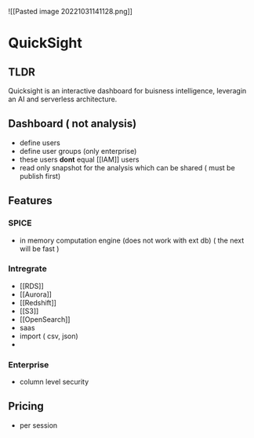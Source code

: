 ![[Pasted image 20221031141128.png]]
# QuickSight

## TLDR
Quicksight is an interactive dashboard for buisness intelligence, leveragin an AI and serverless architecture.

## Dashboard ( not analysis)
- define users
- define user groups (only enterprise)
- these users **dont** equal  [[IAM]] users
- read only snapshot for the analysis which can be shared ( must be publish first)

## Features

### SPICE
- in memory computation engine (does not work with ext db) ( the next will be fast )

### Intregrate
- [[RDS]]
- [[Aurora]]
- [[Redshift]]
- [[S3]]
- [[OpenSearch]]
- saas
- import ( csv, json)
- 

### Enterprise
- column level security

## Pricing 
- per session 


